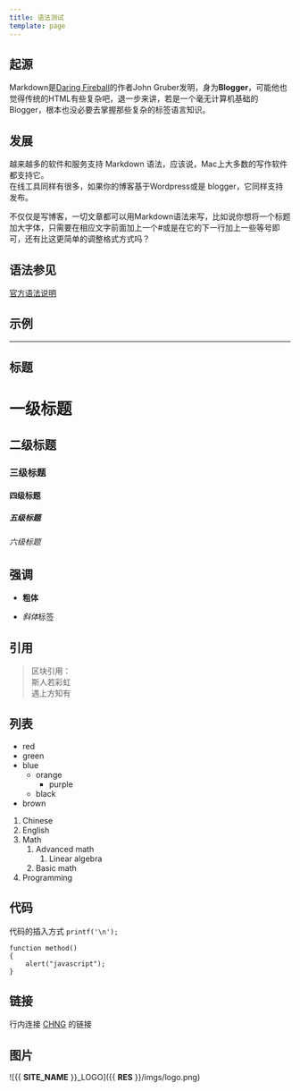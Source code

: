 ```yaml
---
title: 语法测试
template: page
---
```

## 起源

Markdown是[Daring Fireball](http://daringfireball.net/projects/markdown/syntax)的作者John Gruber发明，身为**Blogger**，可能他也觉得传统的HTML有些复杂吧，退一步来讲，若是一个毫无计算机基础的Blogger，根本也没必要去掌握那些复杂的标签语言知识。

## 发展

越来越多的软件和服务支持 Markdown 语法，应该说，Mac上大多数的写作软件都支持它。  
在线工具同样有很多，如果你的博客基于Wordpress或是 blogger，它同样支持发布。

不仅仅是写博客，一切文章都可以用Markdown语法来写，比如说你想将一个标题加大字体，只需要在相应文字前面加上一个#或是在它的下一行加上一些等号即可，还有比这更简单的调整格式方式吗？

## 语法参见

[官方语法说明](http://daringfireball.net/projects/markdown/syntax)

## 示例

---

## 标题

# 一级标题

## 二级标题

### 三级标题

#### 四级标题

##### 五级标题

###### 六级标题

## 强调

- **粗体**

- *斜体*标签

## 引用

> 区块引用：  
斯人若彩虹  
遇上方知有

## 列表


- red
- green
- blue
    - orange
        - purple
    - black
- brown


1. Chinese
2. English
3. Math
    1. Advanced math
        1. Linear algebra
    2. Basic math
4. Programming

## 代码

代码的插入方式 `printf('\n');`

```
function method()
{
    alert("javascript");
}
```

## 链接

行内连接 [CHNG](https://chng.fun/) 的链接

## 图片

![{{ __SITE_NAME__ }}_LOGO]({{ __RES__ }}/imgs/logo.png)

